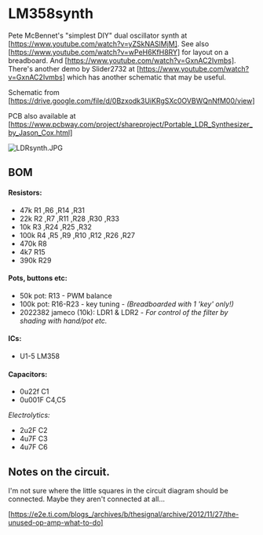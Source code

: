 # LM358synth
Pete McBennet's "simplest DIY"  dual oscillator synth at [https://www.youtube.com/watch?v=yZSkNASlMjM]. See also [https://www.youtube.com/watch?v=wPeH6KfH8RY] for layout on a breadboard. And [https://www.youtube.com/watch?v=GxnAC2Ivmbs]. There's another demo by Slider2732 at [https://www.youtube.com/watch?v=GxnAC2Ivmbs] which has another schematic that may be useful.

Schematic from [https://drive.google.com/file/d/0Bzxodk3UiKRgSXc0OVBWQnNfM00/view]

PCB also available at [https://www.pcbway.com/project/shareproject/Portable_LDR_Synthesizer_by_Jason_Cox.html]

![LDRsynth.JPG](./LDRsynth.JPG)

## BOM
#### Resistors:

- 47k		R1 ,R6 ,R14 ,R31
- 22k		R2 ,R7 ,R11 ,R28 ,R30 ,R33
- 10k		R3 ,R24 ,R25 ,R32
- 100k	R4 ,R5 ,R9 ,R10 ,R12 ,R26 ,R27
- 470k  R8
- 4k7   R15
- 390k  R29

#### Pots, buttons etc:

- 50k pot: R13 - PWM balance
- 100k pot: R16-R23 - key tuning - *(Breadboarded with 1 'key' only!)*
- 2022382 jameco (10k): LDR1 & LDR2 - *For control of the filter by shading with hand/pot etc.*

#### ICs:

- U1-5 LM358

#### Capacitors:


- 0u22f  C1 					
- 0u001F C4,C5  				

*Electrolytics:*

- 2u2F  C2
- 4u7F  C3
- 4u7F  C6


## Notes on the circuit. 

I'm not sure where the little squares in the circuit diagram should be connected. Maybe they aren't connected at all... 

[https://e2e.ti.com/blogs_/archives/b/thesignal/archive/2012/11/27/the-unused-op-amp-what-to-do]
